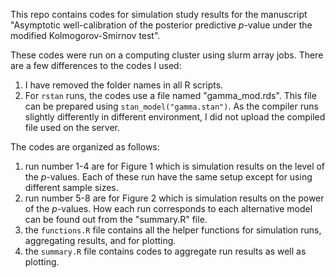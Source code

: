 This repo contains codes for simulation study results for the manuscript "Asymptotic well-calibration of the posterior predictive $p$-value under the modified Kolmogorov-Smirnov test".

These codes were run on a computing cluster using slurm array jobs. There are a few differences to the codes I used:

1. I have removed the folder names in all R scripts.
2. For `rstan` runs,  the codes use a file named "gamma_mod.rds". This file can be prepared using `stan_model("gamma.stan")`. As the compiler runs slightly differently in different environment, I did not upload the compiled file used on the server.

The codes are organized as follows:
1. run number 1-4 are for Figure 1 which is simulation results on the level of the $p$-values. Each of these run have the same setup except for using different sample sizes.
2. run number 5-8 are for Figure 2 which is simulation results on the power of the $p$-values. How each run corresponds to each alternative model can be found out from the "summary.R" file.
3. the `functions.R` file contains all the helper functions for simulation runs, aggregating results, and for plotting.
4. the `summary.R` file contains codes to aggregate run results as well as plotting.
